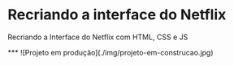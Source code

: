 # Recriando a interface do Netflix
<p> Recriando a Interface do Netflix com HTML, CSS e JS </p>
***
![Projeto em produção](./img/projeto-em-construcao.jpg)
